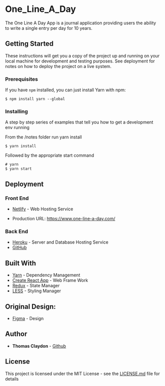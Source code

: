 # One_Line_A_Day

The One Line A Day App is a journal application providing users the ability to write a single entry per day for 10 years.

## Getting Started

These instructions will get you a copy of the project up and running on your local machine for development and testing purposes. See deployment for notes on how to deploy the project on a live system.

### Prerequisites

If you have ```npm``` installed, you can just install Yarn with npm:

```
$ npm install yarn --global
```

### Installing

A step by step series of examples that tell you how to get a development env running

From the /notes folder run yarn install

```
$ yarn install
```

Followed by the appropriate start command

```
# yarn
$ yarn start
```

## Deployment

### Front End
* [Netlify](https://www.netlify.com/) - Web Hosting Service
- Production URL: https://www.one-line-a-day.com/

### Back End
* [Heroku](https://www.heroku.com/) - Server and Database Hosting Service
* [GitHub](https://github.com/one-line-a-day-2/backend)

## Built With

* [Yarn](https://yarnpkg.com/en/) - Dependency Management
* [Create React App](https://facebook.github.io/create-react-app/) - Web Frame Work
* [Redux](https://redux.js.org/) - State Manager
* [LESS](http://lesscss.org/) - Styling Manager

## Original Design:
* [Figma](https://www.figma.com/file/BIws74DOpMo8fpyVXG4CT1a0/Web-FrontEnd-UI?node-id=0%3A1) - Design

## Author

* **Thomas Claydon** - [Github](https://github.com/gittc100)

## License

This project is licensed under the MIT License - see the [LICENSE.md](LICENSE.md) file for details








